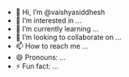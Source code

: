 - 👋 Hi, I’m @vaishyasiddhesh
- 👀 I’m interested in ...
- 🌱 I’m currently learning ...
- 💞️ I’m looking to collaborate on ...
- 📫 How to reach me ...
- 😄 Pronouns: ...
- ⚡ Fun fact: ...

<!---
vaishyasiddhesh/vaishyasiddhesh is a ✨ special ✨ repository because its `README.md` (this file) appears on your GitHub profile.
You can click the Preview link to take a look at your changes.
--->
